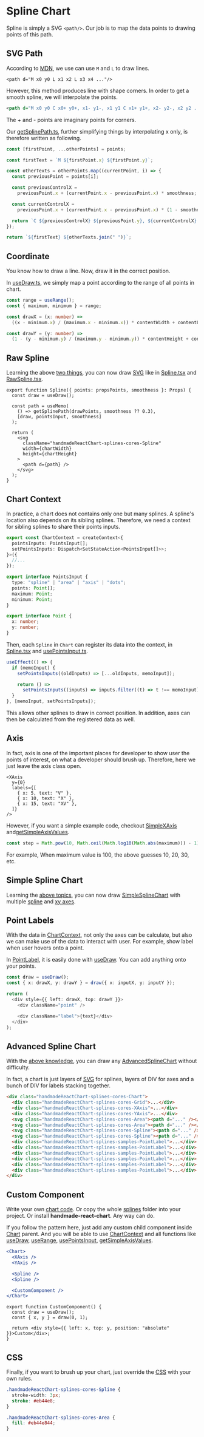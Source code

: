 # Spline Chart

Spline is simply a SVG `<path/>`. Our job is to map the data points to drawing points of this path.

## SVG Path

According to [MDN](https://developer.mozilla.org/en-US/docs/Web/SVG/Tutorial/Paths), we use can use `M` and `L` to draw lines.

```SVG
<path d="M x0 y0 L x1 x2 L x3 x4 ..."/>
```

However, this method produces line with shape corners. In order to get a smooth spline, we will interpolate the points.

```svg
<path d="M x0 y0 C x0+ y0+, x1- y1-, x1 y1 C x1+ y1+, x2- y2-, x2 y2 ..."/>
```

The + and - points are imaginary points for corners.

Our [getSplinePath.ts](cores/getSplinePath.ts), further simplifying things by interpolating x only, is therefore written as following.

```ts
const [firstPoint, ...otherPoints] = points;

const firstText = `M ${firstPoint.x} ${firstPoint.y}`;

const otherTexts = otherPoints.map((currentPoint, i) => {
  const previousPoint = points[i];

  const previousControlX =
    previousPoint.x + (currentPoint.x - previousPoint.x) * smoothness;

  const currentControlX =
    previousPoint.x + (currentPoint.x - previousPoint.x) * (1 - smoothness);

  return `C ${previousControlX} ${previousPoint.y}, ${currentControlX} ${currentPoint.y}, ${currentPoint.x} ${currentPoint.y}`;
});

return `${firstText} ${otherTexts.join(" ")}`;
```

## Coordinate

You know how to draw a line. Now, draw it in the correct position.

In [useDraw.ts](cores/useDraw.ts), we simply map a point according to the range of all points in chart.

```ts
const range = useRange();
const { maximum, minimum } = range;

const drawX = (x: number) =>
  ((x - minimum.x) / (maximum.x - minimum.x)) * contentWidth + contentLeft;

const drawY = (y: number) =>
  (1 - (y - minimum.y) / (maximum.y - minimum.y)) * contentHeight + contentTop;
```

## Raw Spline

Learning the above [two things](#svg-path), you can now draw [SVG](#svg-path) like in [Spline.tsx](cores/Spline.tsx) and [RawSpline.tsx](samples/RawSpline.tsx).

```tsx
export function Spline({ points: propsPoints, smoothness }: Props) {
  const draw = useDraw();

  const path = useMemo(
    () => getSplinePath(drawPoints, smoothness ?? 0.3),
    [draw, pointsInput, smoothness]
  );

  return (
    <svg
      className="handmadeReactChart-splines-cores-Spline"
      width={chartWidth}
      height={chartHeight}
    >
      <path d={path} />
    </svg>
  );
}
```

## Chart Context

In practice, a chart does not contains only one but many splines. A spline's location also depends on its sibling splines. Therefore, we need a context for sibling splines to share their points inputs.

```ts
export const ChartContext = createContext<{
  pointsInputs: PointsInput[];
  setPointsInputs: Dispatch<SetStateAction<PointsInput[]>>;
}>({
  //...
});
```

```ts
export interface PointsInput {
  type: "spline" | "area" | "axis" | "dots";
  points: Point[];
  maximum: Point;
  minimum: Point;
}

export interface Point {
  x: number;
  y: number;
}
```

Then, each `Spline` in `Chart` can register its data into the context, in [Spline.tsx](cores/Spline.tsx) and [usePointsInput.ts](cores/usePointsInput.ts).

```ts
useEffect(() => {
  if (memoInput) {
    setPointsInputs((oldInputs) => [...oldInputs, memoInput]);

    return () =>
      setPointsInputs((inputs) => inputs.filter((t) => t !== memoInput));
  }
}, [memoInput, setPointsInputs]);
```

This allows other splines to draw in correct position. In addition, axes can then be calculated from the registered data as well.

## Axis

In fact, axis is one of the important places for developer to show user the points of interest, on what a developer should brush up. Therefore, here we just leave the axis class open.

```tsx
<XAxis
  y={0}
  labels={[
    { x: 5, text: "V" },
    { x: 10, text: "X" },
    { x: 15, text: "XV" },
  ]}
/>
```

However, if you want a simple example code, checkout [SimpleXAxis](samples/SimpleXAxis.tsx) and[getSimpleAxisValues](samples/getSimpleAxisValues.ts).

```ts
const step = Math.pow(10, Math.ceil(Math.log10(Math.abs(maximum))) - 1);
```

For example, When maximum value is 100, the above guesses 10, 20, 30, etc.

## Simple Spline Chart

Learning the [above topics](#svg-path), you can now draw [SimpleSplineChart](samples/SimpleChart.tsx) with multiple [spline](#svg-path) and [xy axes](#axis).

## Point Labels

With the data in [ChartContext](#chart-context), not only the axes can be calculate, but also we can make use of the data to interact with user. For example, show label when user hovers onto a point.

In [PointLabel](samples/PointLabel.tsx), it is easily done with [useDraw](cores/useDraw.ts). You can add anything onto your points.

```ts
const draw = useDraw();
const { x: drawX, y: drawY } = draw({ x: inputX, y: inputY });

return (
  <div style={{ left: drawX, top: drawY }}>
    <div className="point" />

    <div className="label">{text}</div>
  </div>
);
```

## Advanced Spline Chart

With the [above knowledge](#svg-path), you can draw any [AdvancedSplineChart](samples/AdvancedChart.tsx) without difficulty.

In fact, a chart is just layers of [SVG](#svg-path) for splines, layers of DIV for axes and a bunch of DIV for labels stacking together.

```html
<div class="handmadeReactChart-splines-cores-Chart">
  <div class="handmadeReactChart-splines-cores-Grid">...</div>
  <div class="handmadeReactChart-splines-cores-XAxis">...</div>
  <div class="handmadeReactChart-splines-cores-YAxis">...</div>
  <svg class="handmadeReactChart-splines-cores-Area"><path d="..." /></svg>
  <svg class="handmadeReactChart-splines-cores-Area"><path d="..." /></svg>
  <svg class="handmadeReactChart-splines-cores-Spline"><path d="..." /></svg>
  <svg class="handmadeReactChart-splines-cores-Spline"><path d="..." /></svg>
  <div class="handmadeReactChart-splines-samples-PointLabel">...</div>
  <div class="handmadeReactChart-splines-samples-PointLabel">...</div>
  <div class="handmadeReactChart-splines-samples-PointLabel">...</div>
  <div class="handmadeReactChart-splines-samples-PointLabel">...</div>
  <div class="handmadeReactChart-splines-samples-PointLabel">...</div>
  <div class="handmadeReactChart-splines-samples-PointLabel">...</div>
</div>
```

## Custom Component

Write your own [chart code](#svg-path). Or copy the whole [splines](../splines) folder into your project. Or install **handmade-react-chart**. Any way can do.

If you follow the pattern here, just add any custom child component inside [Chart](cores/Chart.tsx) parent. And you will be able to use [ChartContext](cores/ChartContext.ts) and all functions like [useDraw](cores/useDraw.ts), [useRange](cores/useRange.ts), [usePointsInput](cores/usePointsInput.ts), [getSimpleAxisValues](samples/getSimpleAxisValues.ts).

```jsx
<Chart>
  <XAxis />
  <YAxis />

  <Spline />
  <Spline />

  <CustomComponent />
</Chart>
```

```tsx
export function CustomComponent() {
  const draw = useDraw();
  const { x, y } = draw(0, 1);

  return <div style={{ left: x, top: y, position: "absolute" }}>Custom</div>;
}
```

## CSS

Finally, if you want to brush up your chart, just override the [CSS](cores/DrawSlice.css) with your own rules.

```css
.handmadeReactChart-splines-cores-Spline {
  stroke-width: 3px;
  stroke: #eb44e8;
}

.handmadeReactChart-splines-cores-Area {
  fill: #eb44e844;
}
```
